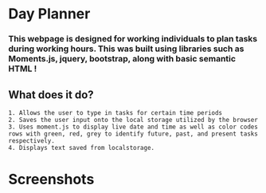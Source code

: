 # Day Planner

 ### This webpage is designed for working individuals to plan tasks during working hours. This was built using libraries such as Moments.js, jquery, bootstrap, along with basic semantic HTML !


## What does it do?
    1. Allows the user to type in tasks for certain time periods 
    2. Saves the user input onto the local storage utilized by the browser
    3. Uses moment.js to display live date and time as well as color codes rows with green, red, grey to identify future, past, and present tasks respectively.
    4. Displays text saved from localstorage.
    
# Screenshots

